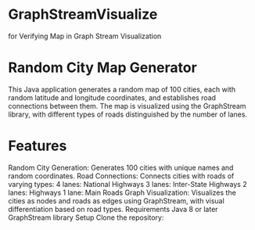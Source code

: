 # GraphStreamVisualize
for Verifying Map in Graph Stream Visualization
# Random City Map Generator
This Java application generates a random map of 100 cities, each with random latitude and longitude coordinates, and establishes road connections between them. The map is visualized using the GraphStream library, with different types of roads distinguished by the number of lanes.

# Features
Random City Generation: Generates 100 cities with unique names and random coordinates.
Road Connections: Connects cities with roads of varying types:
4 lanes: National Highways
3 lanes: Inter-State Highways
2 lanes: Highways
1 lane: Main Roads
Graph Visualization: Visualizes the cities as nodes and roads as edges using GraphStream, with visual differentiation based on road types.
Requirements
Java 8 or later
GraphStream library
Setup
Clone the repository:
